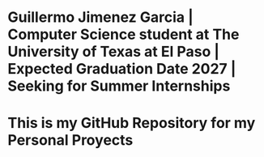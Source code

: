 # Guillermo Jimenez Garcia | Computer Science student at The University of Texas at El Paso | Expected Graduation Date 2027 | Seeking for Summer Internships
# This is my GitHub Repository for my Personal Proyects
